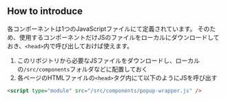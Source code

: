 ## How to introduce
各コンポーネントは1つのJavaScriptファイルにて定義されています。
そのため、使用するコンポーネントだけJSのファイルをローカルにダウンロードしておき、`<head>`内で呼び出しておけば使えます。

1. このリポジトリから必要なJSファイルをダウンロードし、ローカルの`/src/components`フォルダなどに配置しておく
2. 各ページのHTMLファイルの`<head>`タグ内にて以下のようにJSを呼び出す

```html
<script type="module" src="/src/components/popup-wrapper.js" />
```
